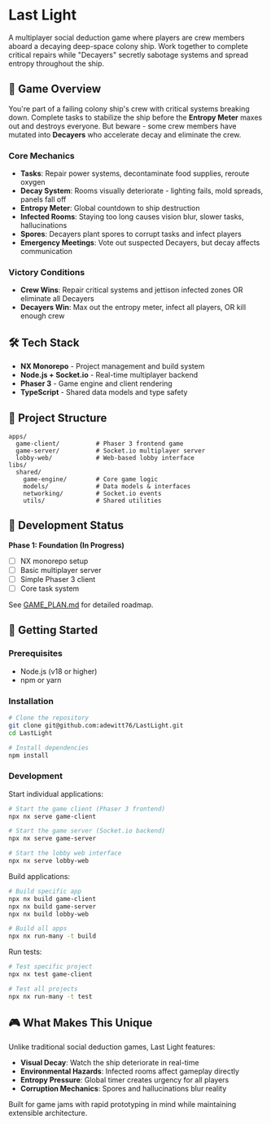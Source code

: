 # Last Light

A multiplayer social deduction game where players are crew members aboard a decaying deep-space colony ship. Work together to complete critical repairs while "Decayers" secretly sabotage systems and spread entropy throughout the ship.

## 🚀 Game Overview

You're part of a failing colony ship's crew with critical systems breaking down. Complete tasks to stabilize the ship before the **Entropy Meter** maxes out and destroys everyone. But beware - some crew members have mutated into **Decayers** who accelerate decay and eliminate the crew.

### Core Mechanics
- **Tasks**: Repair power systems, decontaminate food supplies, reroute oxygen
- **Decay System**: Rooms visually deteriorate - lighting fails, mold spreads, panels fall off
- **Entropy Meter**: Global countdown to ship destruction
- **Infected Rooms**: Staying too long causes vision blur, slower tasks, hallucinations
- **Spores**: Decayers plant spores to corrupt tasks and infect players
- **Emergency Meetings**: Vote out suspected Decayers, but decay affects communication

### Victory Conditions
- **Crew Wins**: Repair critical systems and jettison infected zones OR eliminate all Decayers
- **Decayers Win**: Max out the entropy meter, infect all players, OR kill enough crew

## 🛠 Tech Stack

- **NX Monorepo** - Project management and build system
- **Node.js + Socket.io** - Real-time multiplayer backend
- **Phaser 3** - Game engine and client rendering
- **TypeScript** - Shared data models and type safety

## 📁 Project Structure

```
apps/
  game-client/          # Phaser 3 frontend game
  game-server/          # Socket.io multiplayer server
  lobby-web/            # Web-based lobby interface
libs/
  shared/
    game-engine/        # Core game logic
    models/             # Data models & interfaces
    networking/         # Socket.io events
    utils/              # Shared utilities
```

## 🎯 Development Status

**Phase 1: Foundation (In Progress)**
- [ ] NX monorepo setup
- [ ] Basic multiplayer server
- [ ] Simple Phaser 3 client
- [ ] Core task system

See [GAME_PLAN.md](./GAME_PLAN.md) for detailed roadmap.

## 🚀 Getting Started

### Prerequisites
- Node.js (v18 or higher)
- npm or yarn

### Installation
```bash
# Clone the repository
git clone git@github.com:adewitt76/LastLight.git
cd LastLight

# Install dependencies
npm install
```

### Development

Start individual applications:

```bash
# Start the game client (Phaser 3 frontend)
npx nx serve game-client

# Start the game server (Socket.io backend)
npx nx serve game-server

# Start the lobby web interface
npx nx serve lobby-web
```

Build applications:

```bash
# Build specific app
npx nx build game-client
npx nx build game-server
npx nx build lobby-web

# Build all apps
npx nx run-many -t build
```

Run tests:

```bash
# Test specific project
npx nx test game-client

# Test all projects
npx nx run-many -t test
```

## 🎮 What Makes This Unique

Unlike traditional social deduction games, Last Light features:
- **Visual Decay**: Watch the ship deteriorate in real-time
- **Environmental Hazards**: Infected rooms affect gameplay directly
- **Entropy Pressure**: Global timer creates urgency for all players
- **Corruption Mechanics**: Spores and hallucinations blur reality

Built for game jams with rapid prototyping in mind while maintaining extensible architecture.
